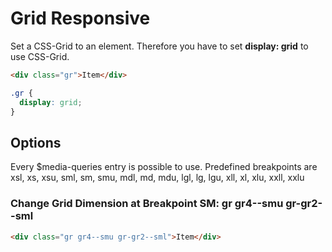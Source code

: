 # Grid Responsive

Set a CSS-Grid to an element. Therefore you have to set **display: grid** to use CSS-Grid.

```html
<div class="gr">Item</div>
```

```css
.gr {
  display: grid;
}
```

## Options

Every \$media-queries entry is possible to use. Predefined breakpoints are xsl, xs, xsu, sml, sm, smu, mdl, md, mdu, lgl, lg, lgu, xll, xl, xlu, xxll, xxlu

### Change Grid Dimension at Breakpoint SM: **gr gr4--smu gr-gr2--sml**

```html
<div class="gr gr4--smu gr-gr2--sml">Item</div>
```
